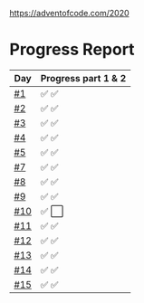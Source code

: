 https://adventofcode.com/2020

# Progress Report

| Day           | Progress part 1 & 2 |
| ------------- | ------------------- |
| [#1](day_01)  | ✅ ✅               |
| [#2](day_02)  | ✅ ✅               |
| [#3](day_03)  | ✅ ✅               |
| [#4](day_04)  | ✅ ✅               |
| [#5](day_05)  | ✅ ✅               |
| [#7](day_07)  | ✅ ✅               |
| [#8](day_08)  | ✅ ✅               |
| [#9](day_09)  | ✅ ✅               |
| [#10](day_10) | ✅ ⬜️              |
| [#11](day_11) | ✅️ ✅️             |
| [#12](day_12) | ✅️ ✅️             |
| [#13](day_13) | ✅️ ✅️             |
| [#14](day_14) | ✅️ ✅️             |
| [#15](day_15) | ✅️ ✅️             |
